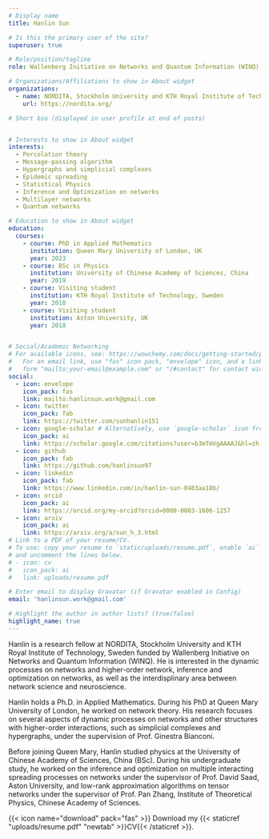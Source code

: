 ```yaml
---
# Display name
title: Hanlin Sun

# Is this the primary user of the site?
superuser: true

# Role/position/tagline
role: Wallenberg Initiative on Networks and Quantum Information (WINQ) Research Fellow

# Organizations/Affiliations to show in About widget
organizations:
  - name: NORDITA, Stockholm University and KTH Royal Institute of Technologty
    url: https://nordita.org/

# Short bio (displayed in user profile at end of posts)


# Interests to show in About widget
interests:
  - Percolation theory
  - Message-passing algorithm
  - Hypergraphs and simplicial complexes
  - Epidemic spreading
  - Statistical Physics
  - Inference and Optimization on networks
  - Multilayer networks
  - Quantum networks

# Education to show in About widget
education:
  courses:
    - course: PhD in Applied Mathematics
      institution: Queen Mary University of London, UK
      year: 2023
    - course: BSc in Physics
      institution: University of Chinese Academy of Sciences, China
      year: 2019
    - course: Visiting student
      institution: KTH Royal Institute of Technology, Sweden
      year: 2018
    - course: Visiting student
      institution: Aston University, UK
      year: 2018


# Social/Academic Networking
# For available icons, see: https://wowchemy.com/docs/getting-started/page-builder/#icons
#   For an email link, use "fas" icon pack, "envelope" icon, and a link in the
#   form "mailto:your-email@example.com" or "/#contact" for contact widget.
social:
  - icon: envelope
    icon_pack: fas
    link: mailto:hanlinsun.work@gmail.com
  - icon: twitter
    icon_pack: fab
    link: https://twitter.com/sunhanlin151
  - icon: google-scholar # Alternatively, use `google-scholar` icon from `ai` icon pack
    icon_pack: ai
    link: https://scholar.google.com/citations?user=b3mTmVgAAAAJ&hl=zh-CN
  - icon: github
    icon_pack: fab
    link: https://github.com/hanlinsun97
  - icon: linkedin
    icon_pack: fab
    link: https://www.linkedin.com/in/hanlin-sun-0483aa18b/
  - icon: orcid
    icon_pack: ai
    link: https://orcid.org/my-orcid?orcid=0000-0003-1606-1257
  - icon: arxiv
    icon_pack: ai
    link: https://arxiv.org/a/sun_h_3.html
# Link to a PDF of your resume/CV.
# To use: copy your resume to `static/uploads/resume.pdf`, enable `ai` icons in `params.toml`,
# and uncomment the lines below.
# - icon: cv
#   icon_pack: ai
#   link: uploads/resume.pdf

# Enter email to display Gravatar (if Gravatar enabled in Config)
email: 'hanlinsun.work@gmail.com'

# Highlight the author in author lists? (true/false)
highlight_name: true
---
```

Hanlin is a research fellow at NORDITA, Stockholm University and KTH Royal Institute of Technology, Sweden funded by Wallenberg Initiative on Networks and Quantum Information (WINQ). He is interested in the dynamic processes on networks and higher-order network, inference and optimization on networks, as well as the interdisplinary area between network science and neuroscience.

Hanlin holds a Ph.D. in Applied Mathematics. During his PhD at Queen Mary University of London, he worked on network theory. His research focuses on several aspects of dynamic processes on networks and other structures with higher-order interactions, such as simplicial complexes and hypergraphs, under the supervision of Prof. Ginestra Bianconi. 

Before joining Queen Mary, Hanlin studied physics at the University of Chinese Academy of Sciences, China (BSc). During his undergraduate study, he worked on the inference and optimization on multiple interacting spreading processes on networks under the supervisor of Prof. David Saad, Aston University, and low-rank approximation algorithms on tensor networks under the supervisor of Prof. Pan Zhang, Institute of Theoretical Physics, Chinese Academy of Sciences.

{{< icon name="download" pack="fas" >}} Download my {{< staticref "uploads/resume.pdf" "newtab" >}}CV{{< /staticref >}}.
